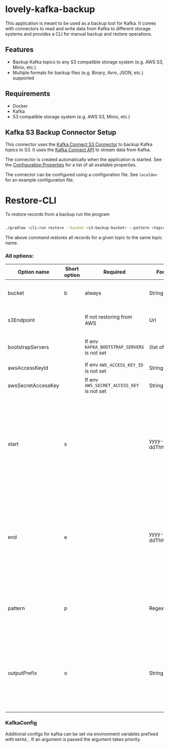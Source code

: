 # lovely-kafka-backup

This application is meant to be used as a backup tool for Kafka. It comes with connectors to read and write data from
Kafka to different storage systems and provides a CLI for manual backup and restore operations.

## Features

- Backup Kafka topics to any S3 compatible storage system (e.g. AWS S3, Minio, etc.)
- Multiple formats for backup files (e.g. Binary, Avro, JSON, etc.) supported

## Requirements

- Docker
- Kafka
- S3 compatible storage system (e.g. AWS S3, Minio, etc.)

## Kafka S3 Backup Connector Setup

This connector uses the [Kafka Connect S3 Connector](https://docs.confluent.io/kafka-connectors/s3-sink/current/overview.html)
to backup Kafka topics to S3. It uses the [Kafka Connect API](https://kafka.apache.org/documentation/#connect) to
stream data from Kafka.

The connector is created automatically when the application is started. See the [Configuration Properties](https://docs.confluent.io/kafka-connectors/s3-sink/current/overview.html#configuration-properties)
for a list of all available properties.

The connector can be configured using a configuration file. See `localdev` for an example configuration file.

# Restore-CLI

To restore records from a backup run the program 

```bash

./gradlew :cli:run restore --bucket <s3-backup-bucket> --pattern <topicPattern>

```

The above command restores all records for a given topic to the same topic name.

### All options:
| Option name        | Short option | Required                                    | Format              | Description                                                                                                                      |
|--------------------|--------------|---------------------------------------------|---------------------|----------------------------------------------------------------------------------------------------------------------------------|
| bucket             | b            | always                                      | String              | Bucket in which the backup is stored                                                                                             |
| s3Endpoint         |              | If not restoring from AWS                   | Url                 | Endpoint for S3 backup storage                                                                                                   |
| bootstrapServers   |              | If env `KAFKA_BOOTSTRAP_SERVERS` is not set | (list of) Urls      | Kafka cluster to restore the backup to                                                                                           |
| awsAccessKeyId     |              | If env `AWS_ACCESS_KEY_ID` is not set       | String              | Access key id for s3                                                                                                             |
| awsSecretAccessKey |              | If env `AWS_SECRET_ACCESS_KEY` is not set   | String              | Secret access key for s3                                                                                                         |
| start              | s            |                                             | yyyy-MM-ddThh:mm:ss | Start time of records to restore, if not set records from earliest available are restored. NOTE: times are always treated as UTC |
| end                | e            |                                             | yyyy-MM-ddThh:mm:ss | End time of records to restore, if not set records to latest available are restored. NOTE: times are always treated as UTC       |
| pattern            | p            |                                             | Regex               | Pattern for topic names restored. If default all topics in bucket are restored.                                                  |
| outputPrefix       | o            |                                             | String              | Records are restored to their original topic, if this is set they are restored to the topic with the prefix                      |

### KafkaConfig

Additional configs for kafka can be set via environment variables prefixed with `KAFKA_`. If an argument is passed the argument takes priority.
